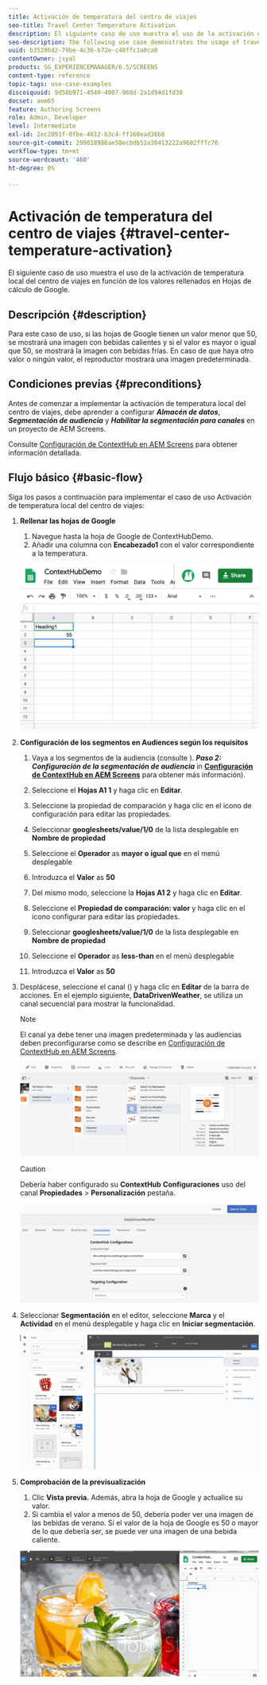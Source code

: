 ```yaml
---
title: Activación de temperatura del centro de viajes
seo-title: Travel Center Temperature Activation
description: El siguiente caso de uso muestra el uso de la activación de temperatura local del centro de viajes en función de los valores rellenados en Hojas de cálculo de Google.
seo-description: The following use case demonstrates the usage of travel center local temperature activation based on the values populated in Google Sheets.
uuid: b35286d2-79be-4c36-b72e-c40ffc1a0ca0
contentOwner: jsyal
products: SG_EXPERIENCEMANAGER/6.5/SCREENS
content-type: reference
topic-tags: use-case-examples
discoiquuid: 9d58b971-4540-4007-968d-2a1d94d1fd38
docset: aem65
feature: Authoring Screens
role: Admin, Developer
level: Intermediate
exl-id: 2ec2891f-0fbe-4812-b3c4-ff160ead36b8
source-git-commit: 299018986ae58ecbdb51a30413222a9682fffc76
workflow-type: tm+mt
source-wordcount: '460'
ht-degree: 0%

---
```


# Activación de temperatura del centro de viajes {#travel-center-temperature-activation}

El siguiente caso de uso muestra el uso de la activación de temperatura local del centro de viajes en función de los valores rellenados en Hojas de cálculo de Google.

## Descripción {#description}

Para este caso de uso, si las hojas de Google tienen un valor menor que 50, se mostrará una imagen con bebidas calientes y si el valor es mayor o igual que 50, se mostrará la imagen con bebidas frías. En caso de que haya otro valor o ningún valor, el reproductor mostrará una imagen predeterminada.

## Condiciones previas {#preconditions}

Antes de comenzar a implementar la activación de temperatura local del centro de viajes, debe aprender a configurar ***Almacén de datos***, ***Segmentación de audiencia*** y ***Habilitar la segmentación para canales*** en un proyecto de AEM Screens.

Consulte [Configuración de ContextHub en AEM Screens](configuring-context-hub.md) para obtener información detallada.

## Flujo básico {#basic-flow}

Siga los pasos a continuación para implementar el caso de uso Activación de temperatura local del centro de viajes:

1. **Rellenar las hojas de Google**

   1. Navegue hasta la hoja de Google de ContextHubDemo.
   1. Añadir una columna con **Encabezado1** con el valor correspondiente a la temperatura.

   ![screen_shot_2019-05-08a112911m](assets/screen_shot_2019-05-08at112911am.png)

1. **Configuración de los segmentos en Audiences según los requisitos**

   1. Vaya a los segmentos de la audiencia (consulte ). ***Paso 2: Configuración de la segmentación de audiencia*** in **[Configuración de ContextHub en AEM Screens](configuring-context-hub.md)** para obtener más información).

   1. Seleccione el **Hojas A1 1** y haga clic en **Editar**.

   1. Seleccione la propiedad de comparación y haga clic en el icono de configuración para editar las propiedades.
   1. Seleccionar **googlesheets/value/1/0** de la lista desplegable en **Nombre de propiedad**

   1. Seleccione el **Operador** as **mayor o igual que** en el menú desplegable

   1. Introduzca el **Valor** as **50**

   1. Del mismo modo, seleccione la **Hojas A1 2** y haga clic en **Editar**.

   1. Seleccione el **Propiedad de comparación: valor** y haga clic en el icono configurar para editar las propiedades.
   1. Seleccionar **googlesheets/value/1/0** de la lista desplegable en **Nombre de propiedad**

   1. Seleccione el **Operador** as **less-than** en el menú desplegable

   1. Introduzca el **Valor** as **50**

1. Desplácese, seleccione el canal () y haga clic en **Editar** de la barra de acciones. En el ejemplo siguiente, **DataDrivenWeather**, se utiliza un canal secuencial para mostrar la funcionalidad.

   >[!NOTE]
   >
   >El canal ya debe tener una imagen predeterminada y las audiencias deben preconfigurarse como se describe en [Configuración de ContextHub en AEM Screens](configuring-context-hub.md).

   ![screen_shot_2019-05-08a113022m](assets/screen_shot_2019-05-08at113022am.png)

   >[!CAUTION]
   >
   >Debería haber configurado su **ContextHub** **Configuraciones** uso del canal **Propiedades** > **Personalización** pestaña.

   ![screen_shot_2019-05-08a114106m](assets/screen_shot_2019-05-08at114106am.png)

1. Seleccionar **Segmentación** en el editor, seleccione **Marca** y el **Actividad** en el menú desplegable y haga clic en **Iniciar segmentación**.

   ![new_activity3](assets/new_activity3.gif)

1. **Comprobación de la previsualización**

   1. Clic **Vista previa.** Además, abra la hoja de Google y actualice su valor.
   1. Si cambia el valor a menos de 50, debería poder ver una imagen de las bebidas de verano. Si el valor de la hoja de Google es 50 o mayor de lo que debería ser, se puede ver una imagen de una bebida caliente.

   ![result3](assets/result3.gif)
